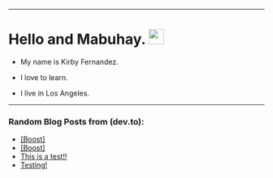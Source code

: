 
<img src="https://komarev.com/ghpvc/?username=kirbygit&style=flat-square&color=blue" alt=""/>

---
<h1>
  Hello and Mabuhay.
  <img src="https://media.giphy.com/media/hvRJCLFzcasrR4ia7z/giphy.gif" width="30px"/>
</h1>

- My name is Kirby Fernandez.

- I love to learn.

- I live in Los Angeles.

---

### Random Blog Posts from (dev.to):
<!-- BLOG-POST-LIST:START -->
- [[Boost]](https://dev.to/ben/-1j5d)
- [[Boost]](https://dev.to/ben/-45a8)
- [This is a test!!](https://dev.to/ben/this-is-a-test-596k)
- [Testing!](https://dev.to/ben/testing-eai)
<!-- BLOG-POST-LIST:END -->
